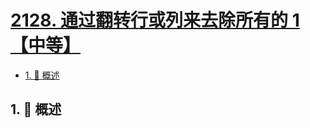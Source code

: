 # [2128. 通过翻转行或列来去除所有的 1【中等】](https://github.com/tnotesjs/TNotes.leetcode/tree/main/notes/2128.%20%E9%80%9A%E8%BF%87%E7%BF%BB%E8%BD%AC%E8%A1%8C%E6%88%96%E5%88%97%E6%9D%A5%E5%8E%BB%E9%99%A4%E6%89%80%E6%9C%89%E7%9A%84%201%E3%80%90%E4%B8%AD%E7%AD%89%E3%80%91)

<!-- region:toc -->

- [1. 📝 概述](#1--概述)

<!-- endregion:toc -->

## 1. 📝 概述
